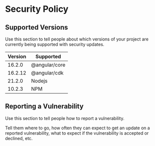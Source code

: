 # Security Policy

## Supported Versions

Use this section to tell people about which versions of your project are
currently being supported with security updates.

| Version  | Supported          |
| -------  | ------------------ |
| 16.2.0   | @angular/core |
| 16.2.12  | @angular/cdk                |
| 21.2.0   | Nodejs            |
| 10.2.3   | NPM               |

## Reporting a Vulnerability

Use this section to tell people how to report a vulnerability.

Tell them where to go, how often they can expect to get an update on a
reported vulnerability, what to expect if the vulnerability is accepted or
declined, etc.

